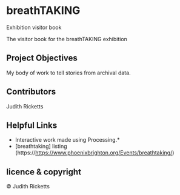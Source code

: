# breathTAKING
Exhibition visitor book


The visitor book for the breathTAKING exhibition

## Project Objectives
My body of work to tell stories from archival data.

## Contributors
Judith Ricketts 


## Helpful Links

* Interactive work made using Processing.* 
* [breathtaking] listing (https://https://www.phoenixbrighton.org/Events/breathtaking/)  

## licence & copyright

© Judith Ricketts 
